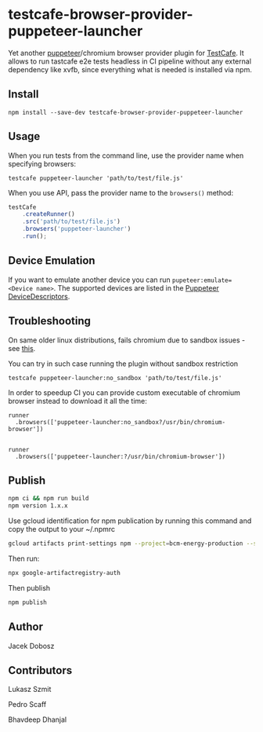 # testcafe-browser-provider-puppeteer-launcher

Yet another [puppeteer](https://github.com/GoogleChrome/puppeteer)/chromium browser provider plugin for [TestCafe](http://devexpress.github.io/testcafe).
It allows to run tastcafe e2e tests headless in CI pipeline without any external dependency like xvfb, since everything what is needed is installed via npm.

## Install

```
npm install --save-dev testcafe-browser-provider-puppeteer-launcher
```

## Usage


When you run tests from the command line, use the provider name when specifying browsers:

```
testcafe puppeteer-launcher 'path/to/test/file.js'
```


When you use API, pass the provider name to the `browsers()` method:

```js
testCafe
    .createRunner()
    .src('path/to/test/file.js')
    .browsers('puppeteer-launcher')
    .run();
```

## Device Emulation

If you want to emulate another device you can run `pupeteer:emulate=<Device name>`. The supported devices are listed in the [Puppeteer DeviceDescriptors](https://github.com/puppeteer/puppeteer/blob/master/lib/DeviceDescriptors.js).

## Troubleshooting

On same older linux distributions, fails chromium due to sandbox issues - see [this](https://github.com/GoogleChrome/puppeteer/blob/master/docs/troubleshooting.md#chrome-headless-fails-due-to-sandbox-issues).

You can try in such case running the plugin without sandbox restriction

 ```
testcafe puppeteer-launcher:no_sandbox 'path/to/test/file.js'

```

In order to speedup CI you can provide custom executable of chromium browser instead to download it all the time:

```
runner
  .browsers(['puppeteer-launcher:no_sandbox?/usr/bin/chromium-browser'])


runner
  .browsers(['puppeteer-launcher:?/usr/bin/chromium-browser'])

```

## Publish

```sh
npm ci && npm run build
npm version 1.x.x
```
Use gcloud identification for npm publication by running this command
and copy the output to your ~/.npmrc
```sh
gcloud artifacts print-settings npm --project=bcm-energy-production --scope=@elmy --repository="node-libs" --location="europe"
```
Then run:
```sh
npx google-artifactregistry-auth
```

Then publish
```sh
npm publish
```

## Author
Jacek Dobosz

## Contributors
Lukasz Szmit

Pedro Scaff

Bhavdeep Dhanjal
